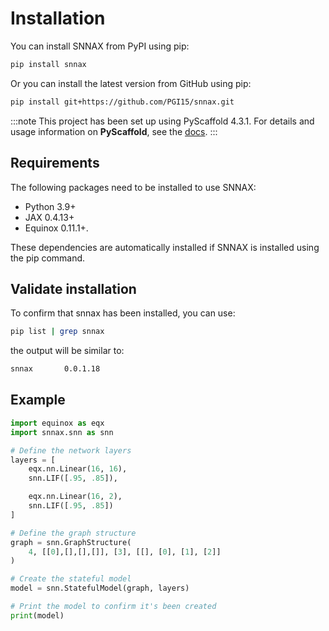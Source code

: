 # Installation

You can install SNNAX from PyPI using pip:

```bash
pip install snnax
```

Or you can install the latest version from GitHub using pip:

```bash
pip install git+https://github.com/PGI15/snnax.git
```

:::note
This project has been set up using PyScaffold 4.3.1. For details and usage
information on **PyScaffold**, see the [docs](https://pyscaffold.org/en/stable/).
:::

## Requirements

The following packages need to be installed to use SNNAX:

- Python 3.9+
- JAX 0.4.13+
- Equinox 0.11.1+.

These dependencies are automatically installed if SNNAX is installed using the pip command.

## Validate installation

To confirm that snnax has been installed, you can use:

```bash
pip list | grep snnax
```

the output will be similar to:

```bash
snnax       0.0.1.18
```

## Example

```python
import equinox as eqx
import snnax.snn as snn

# Define the network layers
layers = [
    eqx.nn.Linear(16, 16),
    snn.LIF([.95, .85]),

    eqx.nn.Linear(16, 2),
    snn.LIF([.95, .85])
]

# Define the graph structure
graph = snn.GraphStructure(
    4, [[0],[],[],[]], [3], [[], [0], [1], [2]]
)

# Create the stateful model
model = snn.StatefulModel(graph, layers)

# Print the model to confirm it's been created
print(model)
```
